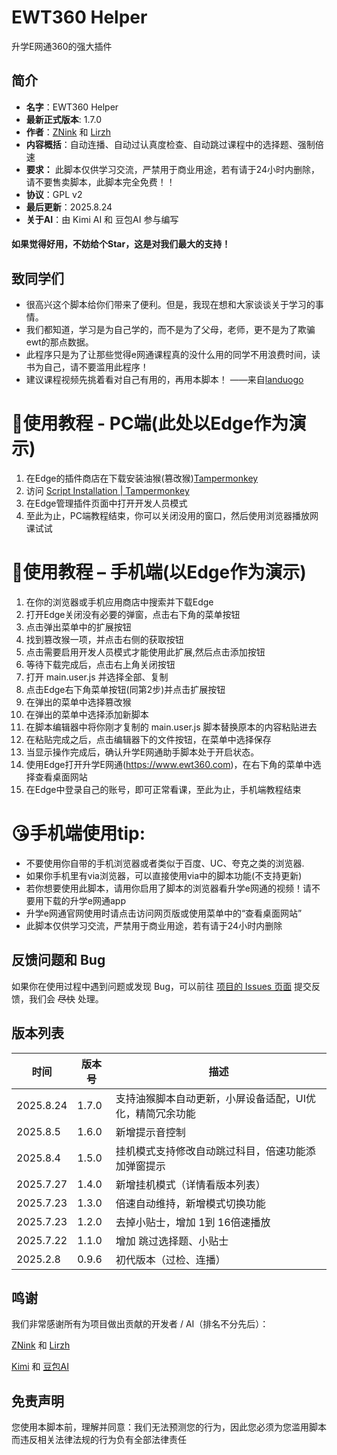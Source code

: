 # EWT360 Helper

升学E网通360的强大插件
## 简介

- **名字**：EWT360 Helper
- **最新正式版本**: 1.7.0
- **作者**：[ZNink](https://github.com/ZNink) 和 [Lirzh](https://github.com/lirzh)
- **内容概括**：自动连播、自动过认真度检查、自动跳过课程中的选择题、强制倍速
- **要求：** 此脚本仅供学习交流，严禁用于商业用途，若有请于24小时内删除，请不要售卖脚本，此脚本完全免费！！
- **协议**：GPL v2
- **最后更新**：2025.8.24
- **关于AI**：由 Kimi AI 和 豆包AI 参与编写

#### 如果觉得好用，不妨给个Star，这是对我们最大的支持！

## 致同学们
- 很高兴这个脚本给你们带来了便利。但是，我现在想和大家谈谈关于学习的事情。
- 我们都知道，学习是为自己学的，而不是为了父母，老师，更不是为了欺骗ewt的那点数据。
- 此程序只是为了让那些觉得e网通课程真的没什么用的同学不用浪费时间，读书为自己，请不要滥用此程序！
- 建议课程视频先挑着看对自己有用的，再用本脚本！  ——来自[landuogo](https://github.com/landuoguo)

# 💖使用教程 - PC端(此处以Edge作为演示)
1. 在Edge的插件商店在下载安装油猴(篡改猴)[Tampermonkey](https://microsoftedge.microsoft.com/addons/detail/%E7%AF%A1%E6%94%B9%E7%8C%B4/iikmkjmpaadaobahmlepeloendndfphd)
2. 访问 [Script Installation | Tampermonkey](https://www.tampermonkey.net/script_installation.php#url=https://github.com/Lirzh/EWT360-Helper/raw/refs/heads/main/main.user.js)
3. 在Edge管理插件页面中打开开发人员模式
4. 至此为止，PC端教程结束，你可以关闭没用的窗口，然后使用浏览器播放网课试试

# 💖使用教程 – 手机端(以Edge作为演示)
1.	在你的浏览器或手机应用商店中搜索并下载Edge
2.	打开Edge关闭没有必要的弹窗，点击右下角的菜单按钮
3.	点击弹出菜单中的扩展按钮
4.	找到篡改猴一项，并点击右侧的获取按钮
5.	点击需要启用开发人员模式才能使用此扩展,然后点击添加按钮
6.	等待下载完成后，点击右上角关闭按钮
7.	打开 main.user.js 并选择全部、复制
8. 点击Edge右下角菜单按钮(同第2步)并点击扩展按钮
9.	在弹出的菜单中选择篡改猴
10.	在弹出的菜单中选择添加新脚本
11.	在脚本编辑器中将你刚才复制的 main.user.js 脚本替换原本的内容粘贴进去
12.	在粘贴完成之后，点击编辑器下的文件按钮，在菜单中选择保存
13.	当显示操作完成后，确认升学E网通助手脚本处于开启状态。
14.	使用Edge打开升学E网通(https://www.ewt360.com)，在右下角的菜单中选择查看桌面网站
15.	在Edge中登录自己的账号，即可正常看课，至此为止，手机端教程结束

# 😘手机端使用tip:
- 不要使用你自带的手机浏览器或者类似于百度、UC、夸克之类的浏览器.
- 如果你手机里有via浏览器，可以直接使用via中的脚本功能(不支持更新)
- 若你想要使用此脚本，请用你启用了脚本的浏览器看升学e网通的视频！请不要用下载的升学e网通app
- 升学e网通官网使用时请点击访问网页版或使用菜单中的“查看桌面网站”
- 此脚本仅供学习交流，严禁用于商业用途，若有请于24小时内删除

## 反馈问题和 Bug
如果你在使用过程中遇到问题或发现 Bug，可以前往 [项目的 Issues 页面](https://github.com/lirzh/EWT360-Helper/issues) 提交反馈，我们会 ~~尽快~~ 处理。

## 版本列表

| 时间      | 版本号 | 描述                            |
| --------- | ------ | ------------------------------- |
| 2025.8.24 | 1.7.0 | 支持油猴脚本自动更新，小屏设备适配，UI优化，精简冗余功能 |
| 2025.8.5 | 1.6.0 | 新增提示音控制 |
| 2025.8.4 | 1.5.0  | 挂机模式支持修改自动跳过科目，倍速功能添加弹窗提示  |
| 2025.7.27 | 1.4.0  | 新增挂机模式（详情看版本列表）  |
| 2025.7.23 | 1.3.0  | 倍速自动维持，新增模式切换功能  |
| 2025.7.23 | 1.2.0  | 去掉小贴士，增加 1到 16倍速播放 |
| 2025.7.22 | 1.1.0  | 增加 跳过选择题、小贴士         |
| 2025.2.8  | 0.9.6  | 初代版本（过检、连播）          |

## 鸣谢

我们非常感谢所有为项目做出贡献的开发者 / AI（排名不分先后）：

[ZNink](https://github.com/ZNink) 和 [Lirzh](https://github.com/lirzh)

[Kimi](https://www.kimi.com/kimiplus-square) 和 [豆包AI](https://doubao.com)

## 免责声明
您使用本脚本前，理解并同意：我们无法预测您的行为，因此您必须为您滥用脚本而违反相关法律法规的行为负有全部法律责任
